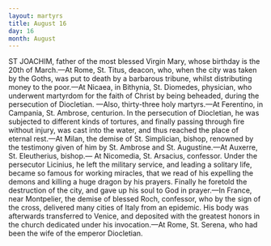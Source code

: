 ```yaml
---
layout: martyrs
title: August 16
day: 16
month: August
---
```

ST JOACHIM, father of the most blessed Virgin
Mary, whose birthday is the 20th of March.&mdash;At
Rome, St. Titus, deacon, who, when the city was
taken by the Goths, was put to death by a barbarous
tribune, whilst distributing money to the poor.&mdash;At
Nicaea, in Bithynia, St. Diomedes, physician, who
underwent martyrdom for the faith of Christ by being beheaded, during the persecution of Diocletian.
&mdash;Also, thirty-three holy martyrs.&mdash;At Ferentino, in
Campania, St. Ambrose, centurion. In the persecution of Diocletian, he was subjected to different
kinds of tortures, and finally passing through fire
without injury, was cast into the water, and thus
reached the place of eternal rest.&mdash;At Milan, the
demise of St. Simplician, bishop, renowned by the
testimony given of him by St. Ambrose and St.
Augustine.&mdash;At Auxerre, St. Eleutherius, bishop.&mdash;
At Nicomedia, St. Arsacius, confessor. Under the
persecutor Licinius, he left the military service, and
leading a solitary life, became so famous for working miracles, that we read of his expelling the
demons and killing a huge dragon by his prayers.
Finally he foretold the destruction of the city, and
gave up his soul to God in prayer.&mdash;In France, near
Montpelier, the demise of blessed Roch, confessor,
who by the sign of the cross, delivered many cities
of Italy from an epidemic. His body was afterwards transferred to Venice, and deposited with
the greatest honors in the church dedicated under
his invocation.&mdash;At Rome, St. Serena, who had been
the wife of the emperor Diocletian.

